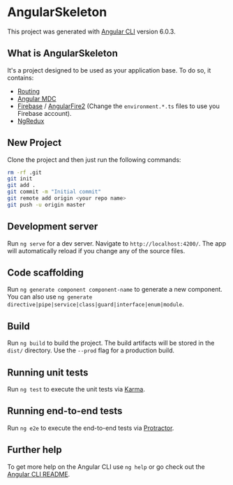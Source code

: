 # AngularSkeleton

This project was generated with [Angular CLI](https://github.com/angular/angular-cli) version 6.0.3.

## What is AngularSkeleton

It's a project designed to be used as your application base. To do so, it contains:

* [Routing](https://angular.io/guide/router)
* [Angular MDC](https://trimox.github.io/angular-mdc-web)
* [Firebase](https://firebase.google.com) / [AngularFire2](https://github.com/angular/angularfire2) (Change the `environment.*.ts` files to use you Firebase account).
* [NgRedux](https://github.com/angular-redux/store)

## New Project

Clone the project and then just run the following commands:

```bash
rm -rf .git
git init
git add .
git commit -m "Initial commit"
git remote add origin <your repo name>
git push -u origin master
```

## Development server

Run `ng serve` for a dev server. Navigate to `http://localhost:4200/`. The app will automatically reload if you change any of the source files.

## Code scaffolding

Run `ng generate component component-name` to generate a new component. You can also use `ng generate directive|pipe|service|class|guard|interface|enum|module`.

## Build

Run `ng build` to build the project. The build artifacts will be stored in the `dist/` directory. Use the `--prod` flag for a production build.

## Running unit tests

Run `ng test` to execute the unit tests via [Karma](https://karma-runner.github.io).

## Running end-to-end tests

Run `ng e2e` to execute the end-to-end tests via [Protractor](http://www.protractortest.org/).

## Further help

To get more help on the Angular CLI use `ng help` or go check out the [Angular CLI README](https://github.com/angular/angular-cli/blob/master/README.md).
